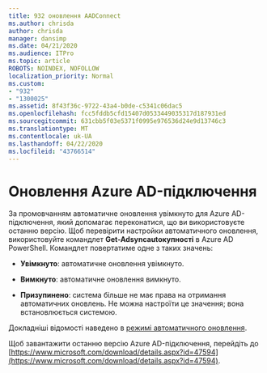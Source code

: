 ```yaml
---
title: 932 оновлення AADConnect
ms.author: chrisda
author: chrisda
manager: dansimp
ms.date: 04/21/2020
ms.audience: ITPro
ms.topic: article
ROBOTS: NOINDEX, NOFOLLOW
localization_priority: Normal
ms.custom:
- "932"
- "1300025"
ms.assetid: 8f43f36c-9722-43a4-b0de-c5341c06dac5
ms.openlocfilehash: fcc5fddb5cfd15407d0533449035317d187931ed
ms.sourcegitcommit: 631cbb5f03e5371f0995e976536d24e9d13746c3
ms.translationtype: MT
ms.contentlocale: uk-UA
ms.lasthandoff: 04/22/2020
ms.locfileid: "43766514"
---
```

# <a name="upgrade-azure-ad-connect"></a>Оновлення Azure AD-підключення

За промовчанням автоматичне оновлення увімкнуто для Azure AD-підключення, який допомагає переконатися, що ви використовуєте останню версію. Щоб перевірити настройки автоматичного оновлення, використовуйте командлет **Get-Adsyncautокупності** в Azure AD PowerShell. Командлет повертатиме одне з таких значень:

- **Увімкнуто**: автоматичне оновлення увімкнуто.

- **Вимкнуто**: автоматичне оновлення вимкнуто.

- **Призупинено**: система більше не має права на отримання автоматичних оновлень. Не можна настроїти це значення; вона встановлюється системою.

Докладніші відомості наведено в [режимі автоматичного оновлення](https://docs.microsoft.com/azure/active-directory/connect/active-directory-aadconnect-feature-automatic-upgrade).

Щоб завантажити останню версію Azure AD-підключення, перейдіть до [https://www.microsoft.com/download/details.aspx?id=47594](https://www.microsoft.com/download/details.aspx?id=47594).
